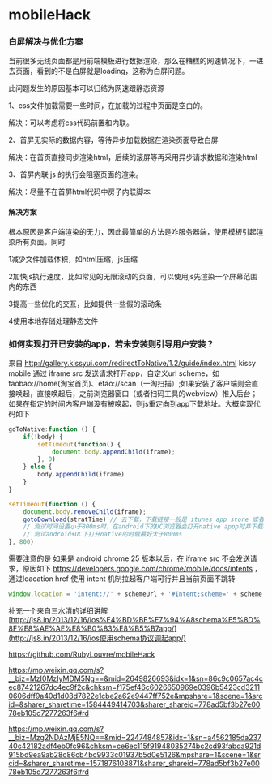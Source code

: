 # mobileHack



### 白屏解决与优化方案

当前很多无线页面都是用前端模板进行数据渲染，那么在糟糕的网速情况下，一进去页面，看到的不是白屏就是loading，这称为白屏问题。

此问题发生的原因基本可以归结为网速跟静态资源

1、css文件加载需要一些时间，在加载的过程中页面是空白的。

解决：可以考虑将css代码前置和内联。

2、首屏无实际的数据内容，等待异步加载数据在渲染页面导致白屏

解决：在首页直接同步渲染html，后续的滚屏等再采用异步请求数据和渲染html

3、首屏内联 js 的执行会阻塞页面的渲染。

解决：尽量不在首屏html代码中房子内联脚本

#### 解决方案

根本原因是客户端渲染的无力，因此最简单的方法是咋服务器端，使用模板引起渲染所有页面。同时

1减少文件加载体积，如html压缩，js压缩

2加快js执行速度，比如常见的无限滚动的页面，可以使用js先渲染一个屏幕范围内的东西

3提高一些优化的交互，比如提供一些假的滚动条

4使用本地存储处理静态文件



### 如何实现打开已安装的app，若未安装则引导用户安装？

来自  http://gallery.kissyui.com/redirectToNative/1.2/guide/index.html  kissy mobile 通过 iframe src 发送请求打开app，自定义url scheme，如taobao://home(淘宝首页)、etao://scan（一淘扫描）;如果安装了客户端则会直接唤起，直接唤起后，之前浏览器窗口（或者扫码工具的webview）推入后台；如果在指定的时间内客户端没有被唤起，则js重定向到app下载地址。大概实现代码如下

```javascript
goToNative:function () {
    if(!body) {
        setTimeout(function() {
            document.body.appendChild(iframe);
        }, 0)
    } else {
        body.appendChild(iframe)
    }
}

setTimeout(function () {
    document.body.removeChild(iframe);
    gotoDownload(stratTime) // 去下载，下载链接一般是 itunes app store 或者 apk 文件链接
   	// 测试时间设置小于800ms时，在android下的UC浏览器会打开native appp时并下载apk，
    // 测试android+UC下打开native的时候最好大于800ms
}, 800)
```

需要注意的是 如果是 android chrome 25 版本以后，在 iframe src 不会发送请求，原因如下 https://developers.google.com/chrome/mobile/docs/intents ，通过loacation href 使用 intent 机制拉起客户端可行并且当前页面不跳转

```javascript
window.location = 'intent://' + schemeUrl + '#Intent;scheme=' + scheme + ';package=' + self.package + ';end';
```

补充一个来自三水清的详细讲解 [http://js8.in/2013/12/16/ios%E4%BD%BF%E7%94%A8schema%E5%8D%8F%E8%AE%AE%E8%B0%83%E8%B5%B7app/](http://js8.in/2013/12/16/ios使用schema协议调起app/)



https://github.com/RubyLouvre/mobileHack



https://mp.weixin.qq.com/s?__biz=MzI0MzIyMDM5Ng==&mid=2649826693&idx=1&sn=86c9c0657ac4cec87421267dc4ec9f2c&chksm=f175ef46c6026650969e0396b5423cd32110606dff9a40d1d08d7822e1cbe2a62e9447ff752e&mpshare=1&scene=1&srcid=&sharer_sharetime=1584449414703&sharer_shareid=778ad5bf3b27e0078eb105d7277263f6#rd



https://mp.weixin.qq.com/s?__biz=Mzg2NDAzMjE5NQ==&mid=2247484857&idx=1&sn=a4562185da23740c42182adf4eb0fc96&chksm=ce6ec115f91948035274bc2cd93fabda921d915bd9ea9ab28c86cb4bc9933c01937b5d0e5126&mpshare=1&scene=1&srcid=&sharer_sharetime=1571876108871&sharer_shareid=778ad5bf3b27e0078eb105d7277263f6#rd